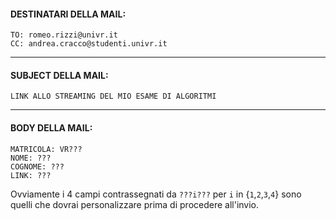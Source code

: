 #### DESTINATARI DELLA MAIL:
```
TO: romeo.rizzi@univr.it
CC: andrea.cracco@studenti.univr.it
```
---
#### SUBJECT DELLA MAIL:
```
LINK ALLO STREAMING DEL MIO ESAME DI ALGORITMI
```
---
#### BODY DELLA MAIL:
```
MATRICOLA: VR???
NOME: ???
COGNOME: ???
LINK: ???
```

Ovviamente i 4 campi contrassegnati da `???i???` per `i` in {`1`,`2`,`3`,`4`} sono quelli che dovrai personalizzare prima di procedere all'invio.
